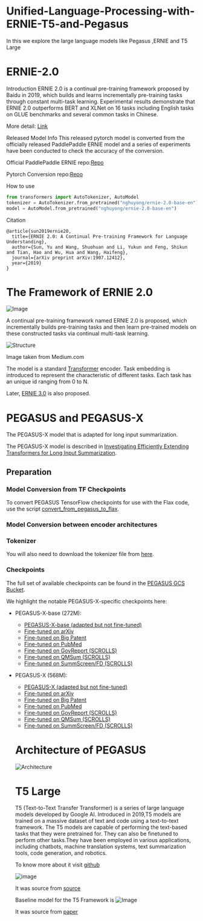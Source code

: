 # Unified-Language-Processing-with-ERNIE-T5-and-Pegasus
In this we explore the large language models like Pegasus ,ERNIE and T5 Large
# ERNIE-2.0
Introduction
ERNIE 2.0 is a continual pre-training framework proposed by Baidu in 2019, which builds and learns incrementally pre-training tasks through constant multi-task learning. Experimental results demonstrate that ERNIE 2.0 outperforms BERT and XLNet on 16 tasks including English tasks on GLUE benchmarks and several common tasks in Chinese.

More detail: [Link](https://arxiv.org/abs/1907.12412)

Released Model Info
This released pytorch model is converted from the officially released PaddlePaddle ERNIE model and a series of experiments have been conducted to check the accuracy of the conversion.

Official PaddlePaddle ERNIE repo:[Repo](https://github.com/PaddlePaddle/ERNIE)

Pytorch Conversion repo:[Repo]( https://github.com/nghuyong/ERNIE-Pytorch)

How to use

```python
from transformers import AutoTokenizer, AutoModel
tokenizer = AutoTokenizer.from_pretrained("nghuyong/ernie-2.0-base-en")
model = AutoModel.from_pretrained("nghuyong/ernie-2.0-base-en")
```
Citation
```
@article{sun2019ernie20,
  title={ERNIE 2.0: A Continual Pre-training Framework for Language Understanding},
  author={Sun, Yu and Wang, Shuohuan and Li, Yukun and Feng, Shikun and Tian, Hao and Wu, Hua and Wang, Haifeng},
  journal={arXiv preprint arXiv:1907.12412},
  year={2019} 
}
```
# The Framework of ERNIE 2.0
![Image](https://miro.medium.com/v2/resize:fit:1400/format:webp/1*gViU2JniIqa-b2JcUwIX-Q.png)

A continual pre-training framework named ERNIE 2.0 is proposed, which incrementally builds pre-training tasks and then learn pre-trained models on these constructed tasks via continual multi-task learning.

![Structure](https://miro.medium.com/v2/resize:fit:1400/format:webp/1*BhTbK0cXxHz4JRnww2CbDw.png)

Image taken from Medium.com

The model is a standard [Transformer](https://arxiv.org/abs/1706.03762) encoder.
Task embedding is introduced to represent the characteristic of different tasks. Each task has an unique id ranging from 0 to N.

Later, [ERNIE 3.0](https://sh-tsang.medium.com/brief-review-ernie-3-0-large-scale-knowledge-enhanced-pre-training-for-language-understanding-7b0f777b19be) is also proposed.


# PEGASUS and PEGASUS-X


The PEGASUS-X model that is adapted for long input summarization.

The PEGASUS-X model is described in [Investigating Efficiently Extending Transformers for Long Input Summarization](https://arxiv.org/abs/2208.04347).

## Preparation

### Model Conversion from TF Checkpoints

To convert PEGASUS TensorFlow checkpoints for use with the Flax code, use the script 
[convert_from_pegasus_to_flax](checkpoint_conversion/convert_from_pegasus_to_flax.py).

### Model Conversion between encoder architectures

### Tokenizer

You will also need to download the tokenizer file from [here](https://storage.googleapis.com/pegasus_ckpt/c4.unigram.newline.10pct.96000.model).

### Checkpoints

The full set of available checkpoints can be found in the [PEGASUS GCS Bucket](https://console.cloud.google.com/storage/browser/pegasus_ckpt/).

We highlight the notable PEGASUS-X-specific checkpoints here:

* PEGASUS-X-base (272M):
  * [PEGASUS-X-base (adapted but not fine-tuned)](https://storage.googleapis.com/pegasus_ckpt/px/untuned/base/checkpoint_1800000)
  * [Fine-tuned on arXiv](https://storage.googleapis.com/pegasus_ckpt/px/tuned/base/arxiv_beam2_alpha1.ckpt)
  * [Fine-tuned on Big Patent](https://storage.googleapis.com/pegasus_ckpt/px/tuned/base/bigpatent.ckpt)
  * [Fine-tuned on PubMed](https://storage.googleapis.com/pegasus_ckpt/px/tuned/base/pubmed.ckpt)
  * [Fine-tuned on GovReport (SCROLLS)](https://storage.googleapis.com/pegasus_ckpt/px/tuned/base/scrolls_govreport.ckpt)
  * [Fine-tuned on QMSum (SCROLLS)](https://storage.googleapis.com/pegasus_ckpt/px/tuned/base/scrolls_qmsum.ckpt)
  * [Fine-tuned on SummScreen/FD (SCROLLS)](https://storage.googleapis.com/pegasus_ckpt/px/tuned/base/scrolls_summscreen.ckpt)
* PEGASUS-X (568M):
  * [PEGASUS-X (adapted but not fine-tuned)](https://storage.googleapis.com/pegasus_ckpt/px/untuned/large/checkpoint_1800000)
  * [Fine-tuned on arXiv](https://storage.googleapis.com/pegasus_ckpt/px/tuned/large/arxiv_beam2_alpha1.ckpt)
  * [Fine-tuned on Big Patent](https://storage.googleapis.com/pegasus_ckpt/px/tuned/large/bigpatent.ckpt)
  * [Fine-tuned on PubMed](https://storage.googleapis.com/pegasus_ckpt/px/tuned/large/pubmed.ckpt)
  * [Fine-tuned on GovReport (SCROLLS)](https://storage.googleapis.com/pegasus_ckpt/px/tuned/large/scrolls_govreport.ckpt)
  * [Fine-tuned on QMSum (SCROLLS)](https://storage.googleapis.com/pegasus_ckpt/px/tuned/large/scrolls_qmsum.ckpt)
  * [Fine-tuned on SummScreen/FD (SCROLLS)](https://storage.googleapis.com/pegasus_ckpt/px/tuned/large/scrolls_summscreen.ckpt)

  # Architecture of PEGASUS
  ![Architecture](https://www.catalyzex.com/_next/image?url=https%3A%2F%2Fai2-s2-public.s3.amazonaws.com%2Ffigures%2F2017-08-08%2Ff4061bd225b3be5b3f5b18eb1a229ce991efefeb%2F2-Figure1-1.png&w=640&q=75)

  # T5 Large
  
  T5 (Text-to-Text Transfer Transformer) is a series of large language models developed by Google AI. Introduced in 2019,T5 models are trained on a massive dataset of text and code using a text-to-text framework. The T5 models are capable of performing the text-based tasks that they were pretrained for. They can also be finetuned to perform other tasks.They have been employed in various applications, including chatbots, machine translation systems, text summarization tools, code generation, and robotics.

  To know more about it visit [github](https://github.com/google-research/text-to-text-transfer-transformer)
  
  ![image](https://miro.medium.com/v2/resize:fit:1400/format:webp/1*iJcUH1F0TmCQE5p2wQt9og.png)
  
  It was source from [source](http://jalammar.github.io/illustrated-transformer/)

  Baseline model for the T5 Framework is
  ![Image](https://miro.medium.com/v2/resize:fit:1582/format:webp/1*QOVXAn0bx8HKGrBIXAgydw.png)
  
  It was source from [paper](https://arxiv.org/pdf/1910.10683.pdf)
